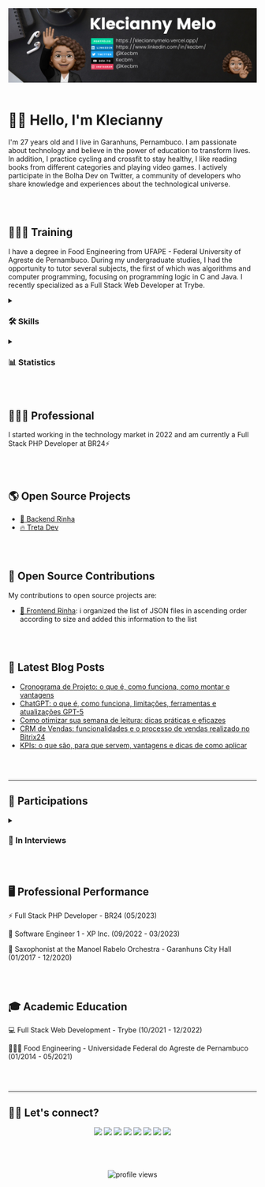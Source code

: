 <img title="Apresentação" alt="Apresentação" src="./assets/Capa.png" />

<br>
<br>

# 👋🏽 Hello, I'm Klecianny

I'm 27 years old and I live in Garanhuns, Pernambuco. I am passionate about technology and believe in the power of education to transform lives. In addition, I practice cycling and crossfit to stay healthy, I like reading books from different categories and playing video games. I actively participate in the Bolha Dev on Twitter, a community of developers who share knowledge and experiences about the technological universe.

<br>
<br>

## 👩🏽‍🎓 Training

I have a degree in Food Engineering from UFAPE - Federal University of Agreste de Pernambuco. During my undergraduate studies, I had the opportunity to tutor several subjects, the first of which was algorithms and computer programming, focusing on programming logic in C and Java. I recently specialized as a Full Stack Web Developer at Trybe.

<details>
  <summary><h3>🛠 Skills</h3></summary>
<p>
<div>
<h4>Languages</h4>
<img title="C" alt="C" height="40" width="40" src="https://raw.githubusercontent.com/jmnote/z-icons/master/svg/c.svg" />
<img title="Java" alt="Java" height="40" width="40" src="https://cdn.jsdelivr.net/gh/devicons/devicon/icons/java/java-original.svg" />
<img title="HTML" alt="HTML" height="40" width="40" src="https://raw.githubusercontent.com/devicons/devicon/master/icons/html5/html5-original.svg" />
<img title="CSS" alt="CSS" height="40" width="40" src="https://raw.githubusercontent.com/devicons/devicon/master/icons/css3/css3-original.svg" />
<img title="JavaScript" alt="JavaScript" height="40" width="40" src="https://raw.githubusercontent.com/devicons/devicon/master/icons/javascript/javascript-plain.svg" />
<img title="TypeScript" alt="TypeScript" height="40" width="40" src="https://raw.githubusercontent.com/devicons/devicon/master/icons/typescript/typescript-original.svg" />
<img title="Python" alt="Python" height="40" width="40" src="https://cdn.jsdelivr.net/gh/devicons/devicon/icons/python/python-original.svg" />
<img title="C Sharp" alt="C Sharp" width="40" height="40" src="https://raw.githubusercontent.com/devicons/devicon/master/icons/csharp/csharp-original.svg" />
<img title="PHP" alt="PHP" height="40" width="40" src="https://cdn.jsdelivr.net/gh/devicons/devicon/icons/php/php-original.svg" />
  
<br>

<h4>Utility Tools</h4>
<img title="Linux" alt="Linux" width="40" height="40" src="https://raw.githubusercontent.com/devicons/devicon/master/icons/linux/linux-original.svg" />
<img title="Debian" alt="Debian" width="40" height="40" src="https://cdn.jsdelivr.net/gh/devicons/devicon/icons/debian/debian-original.svg" />
<img title="Terminal" alt="Terminal" height="40" width="40" src="https://cdn.svgporn.com/logos/terminal.svg" />
<img title="Git" alt="Git" height="40" width="40" src="https://cdn.jsdelivr.net/gh/devicons/devicon/icons/git/git-original.svg" />
<img title="GitHub" alt="GitHub" height="40" width="40" src="https://cdn.jsdelivr.net/gh/devicons/devicon/icons/github/github-original.svg" />
<img title="NPM" alt="NPM" height="40" width="40" src="https://cdn.jsdelivr.net/gh/devicons/devicon/icons/npm/npm-original-wordmark.svg" />
<img title="Eslint" alt="Eslint" height="40" width="40" src="https://cdn.jsdelivr.net/gh/devicons/devicon/icons/eslint/eslint-original.svg" />
<img title="Vscode" alt="Vscode" height="40" width="40" src="https://cdn.jsdelivr.net/gh/devicons/devicon/icons/vscode/vscode-original.svg" />
<img title="Markdown" alt="Markdown" height="40" width="40" src="https://cdn.jsdelivr.net/gh/devicons/devicon/icons/markdown/markdown-original.svg" />
<img title="Notion" alt="Notion" height="40" width="40" src="https://img.icons8.com/glyph-neue/64/notion.png"/>
<img title="Vercel" alt="Vercel" height="40" width="40" src="https://www.svgrepo.com/show/327408/logo-vercel.svg" />
<img title="Heroku" alt="Heroku" height="40" width="40" src="https://cdn.jsdelivr.net/gh/devicons/devicon/icons/heroku/heroku-plain.svg" />
<img title="Trello" alt="Trello" height="40" width="40" src="https://cdn.jsdelivr.net/gh/devicons/devicon/icons/trello/trello-plain.svg" />
<img title="Jest" alt="Jest" height="40" width="40" src="https://raw.githubusercontent.com/devicons/devicon/master/icons/jest/jest-plain.svg" />
<img title="Docker" alt="Docker" height="40" width="40" src="https://raw.githubusercontent.com/devicons/devicon/master/icons/docker/docker-original.svg" />
<img title="Pytest" alt="Pytest" height="40" width="40" src="https://cdn.jsdelivr.net/gh/devicons/devicon/icons/pytest/pytest-original.svg" />
<img title="AWS" alt="AWS" height="40" width="40" src="https://img.icons8.com/color/48/amazon-web-services.png" alt="amazon-web-services"/>
<br>

<h4>Frontend Tools</h4>
<img title="React" alt="React" height="40" width="40" src="https://raw.githubusercontent.com/devicons/devicon/master/icons/react/react-original.svg" />
<img title="Redux" alt="Redux" height="40" width="40" src="https://raw.githubusercontent.com/devicons/devicon/master/icons/redux/redux-original.svg" />
<img title="React Testing Library" alt="React Testing Library" width="40" height="40" src="https://testing-library.com/img/logo-large.png" />
<img title="Bootstrap" alt="Bootstrap" width="40" height="40" src="https://cdn.jsdelivr.net/gh/devicons/devicon/icons/bootstrap/bootstrap-original.svg" />
<img title="Styled Components" alt="Styled Components" height="40" width="40" src="https://avatars.githubusercontent.com/u/20658825?s=200&v=4" />
<img title="Figma" alt="Figma" height="40" width="40" src="https://cdn.jsdelivr.net/gh/devicons/devicon/icons/figma/figma-original.svg" /> 
<br>
  
<h4>Backend Tools</h4>
<img title="Node.JS" alt="Node.JS" height="40" width="40" src="https://cdn.jsdelivr.net/gh/devicons/devicon/icons/nodejs/nodejs-original.svg" />
<img title="Laravel" alt="Laravel" height="40" width="40" src="https://cdn.jsdelivr.net/gh/devicons/devicon/icons/laravel/laravel-plain.svg" />
<img title="Nest.JS" alt="Nest.JS" height="40" width="40" src="https://cdn.jsdelivr.net/gh/devicons/devicon/icons/nestjs/nestjs-plain.svg" />              
<img title="MySQL" alt="MySQL" height="40" width="40" src="https://cdn.jsdelivr.net/gh/devicons/devicon/icons/mysql/mysql-original.svg" />
<img title="MongoDB" alt="MongoDB" height="40" width="40" src="https://cdn.jsdelivr.net/gh/devicons/devicon/icons/mongodb/mongodb-original.svg" />
<img title="PostgreSQL" alt="PostgreSQL" height="40" width="40" src="https://cdn.jsdelivr.net/gh/devicons/devicon/icons/postgresql/postgresql-original.svg" />
<img title="Express" alt="Express" height="40" width="40" src="https://cdn.jsdelivr.net/gh/devicons/devicon/icons/express/express-original.svg" />
<img title="Sequelize" alt="Sequelize" height="40" width="40" src="https://cdn.jsdelivr.net/gh/devicons/devicon/icons/sequelize/sequelize-original.svg" />
<img title="Mocha" alt="Mocha" height="40" width="40" src="https://cdn.jsdelivr.net/gh/devicons/devicon/icons/mocha/mocha-plain.svg" />
  
</div>
</p>
</details>

<details>
<summary><h3>📊 Statistics</h3></summary>

<img src="https://github-profile-summary-cards.vercel.app/api/cards/profile-details?username=Kecbm&theme=radical" width="100%" />
<img src="https://github-readme-stats.vercel.app/api/top-langs?locale=pt-br&hide_title=false&layout=compact&card_width=320&langs_count=30&theme=radical&hide_border=true&username=kecbm" width="100%" alt="languages graph"  />  
<img src="https://github-readme-stats.vercel.app/api?username=Kecbm&theme=radical&hide_border=true" width="100%" />

</details>

<br>
<br>

## 👩🏽‍💻 Professional

I started working in the technology market in 2022 and am currently a Full Stack PHP Developer at BR24⚡

<br>
<br>

## 🌎 Open Source Projects

<ul>
<li><a href="https://rinhadebackend.vercel.app/" target="_blank">🐓 Backend Rinha</a></li>
<li><a href="https://tretadev.vercel.app/" target="_blank">🔥 Treta Dev</a></li>
</ul>

<br>
<br>

## 📑 Open Source Contributions

My contributions to open source projects are:

<ul>
<li><a href="https://github.com/codante-io/rinha-frontend/commit/d9a8b8345d34d76b933bdd73b882cba36aca0cb3" target="_blank">🐧 Frontend Rinha</a>: i organized the list of JSON files in ascending order according to size and added this information to the list</li>
</ul>

<br>
<br>

## 📖 Latest Blog Posts

<ul>
<li><a href="https://br24.io/blog/cronograma-de-projeto/" target="_blank">Cronograma de Projeto: o que é, como funciona, como montar e vantagens</a></li>
<li><a href="https://br24.io/blog/chatgpt-entenda-como-funciona/" target="_blank">ChatGPT: o que é, como funciona, limitações, ferramentas e atualizações GPT-5</a></li>
<li><a href="https://dev.to/kecbm/como-otimizar-sua-semana-de-leitura-dicas-praticas-e-eficazes-480b" target="_blank">Como otimizar sua semana de leitura: dicas práticas e eficazes</a></li>
<li><a href="https://br24.io/blog/controlar-meu-processo-de-vendas-com-bitrix24-crm/" target="_blank">CRM de Vendas: funcionalidades e o processo de vendas realizado no Bitrix24</a></li>
<li><a href="https://br24.io/blog/kpis/" target="_blank">KPIs: o que são, para que servem, vantagens e dicas de como aplicar</a></li>
</ul>

<br>
<br>

----

## 🤠 Participations

<details>
<summary><h3>🎥 In Interviews</h3></summary>

😎 <a href="https://g1.globo.com/tecnologia/noticia/2023/05/10/ja-incentivo-meus-filhos-comeco-pode-ser-frustrante-profissionais-contam-como-e-trabalhar-com-programacao.ghtml" target="_blank">Profissionais contam como é trabalhar com programação - Globo</a>
  
🤖 <a href="https://www.youtube.com/watch?v=Tonfpy4eQFY&list=PLw0GGb7tHTHv3gdy39NrOrLh7TrnqjUrL" target="_blank">Série Muito além do código - XP Inc.</a>
  
</details>

<br>
<br>

## 🖥 Professional Performance

⚡ Full Stack PHP Developer - BR24 (05/2023)

🏦 Software Engineer 1 - XP Inc. (09/2022 - 03/2023)

🎷 Saxophonist at the Manoel Rabelo Orchestra - Garanhuns City Hall (01/2017 - 12/2020)

<br>
<br>

## 🎓 Academic Education

💻 Full Stack Web Development - Trybe (10/2021 - 12/2022)

👩🏽‍🔬 Food Engineering - Universidade Federal do Agreste de Pernambuco (01/2014 - 05/2021)

<br>
<br>

----

## 🤝🏾 Let's connect?

<div align="center" style="display: inline_block">
<a href="https://kleciannymelo.vercel.app/" target="_blank"><img src="https://img.shields.io/badge/-Portfólio-06D6A0?style=for-the-badge" target="_blank"></a>
<a href="https://www.linkedin.com/in/kecbm/" target="_blank"><img src="https://img.shields.io/badge/-LinkedIn-%230077B5?style=for-the-badge&logo=linkedin&logoColor=white" target="_blank"></a> 
<a href="https://www.figma.com/@kecbm" target="_blank"><img src="https://img.shields.io/badge/Figma-F24E1E?style=for-the-badge&logo=figma&logoColor=white" target="_blank"></a>
<a href="https://twitter.com/Kecbm" target="_blank"><img src="https://img.shields.io/badge/Twitter-1DA1F2?style=for-the-badge&logo=twitter&logoColor=white" target="_blank"></a>
<a href="https://dev.to/kecbm" target="_blank"><img src="https://img.shields.io/static/v1?message=dev.to&logo=dev.to&label=&color=0A0A0A&logoColor=white&labelColor=&style=for-the-badge" /></a>
<a href="https://www.instagram.com/kecbm/" target="_blank"><img src="https://img.shields.io/badge/-Instagram-%23E4405F?style=for-the-badge&logo=instagram&logoColor=white" target="_blank"></a>
<a href="mailto:kleciannymelo@gmail.com"><img src="https://img.shields.io/badge/Gmail-C00021?style=for-the-badge&logo=gmail&logoColor=white" target="_blank"></a>
<a href="https://www.strava.com/athletes/kecbm"><img src="https://img.shields.io/badge/Strava-FC4C02?style=for-the-badge&logo=strava&logoColor=white" target="_blank" /></a>
</div>

<br>
<br>
<br>
<br>

<div align="center">
  <img src="https://komarev.com/ghpvc/?username=Kecbm" alt="profile views" />
</div>

